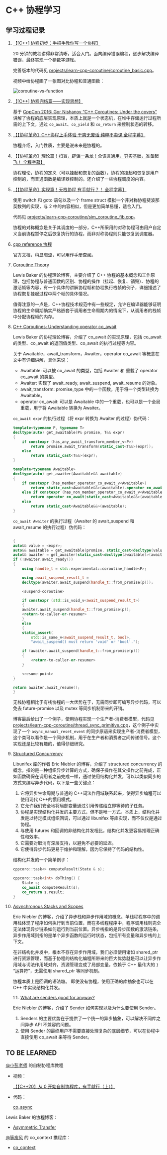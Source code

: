 # C++ 协程学习

## 学习过程记录

1. [【\[C++\] 协程初步：手把手教你写一个协程】](https://www.bilibili.com/video/BV1c8411f7dw/?share_source=copy_web&vd_source=07d6eec55261917555a5d7fb4429cab9)

    20 分钟的教程讲得非常清晰，适合入门。面向编译错误编程，逐步解决编译错误，最终实现一个猜数字游戏。

    完善版本的代码见 [projects/learn-cpp-coroutine/coroutine_basic.cpp](../projects/learn-cpp-coroutine/coroutine_basic.cpp)。

    视频中给协程画了一张图对比协程和普通函数：

    ![coroutine-vs-function](learn-cpp-coroutine/coroutine-vs-function.png)

2. [【\[C++\] 协程完结篇——实现思想】](https://www.bilibili.com/video/BV1U8411U7ud/?share_source=copy_web&vd_source=07d6eec55261917555a5d7fb4429cab9)

    基于 [CppCon 2016: Gor Nishanov “C++ Coroutines: Under the covers"](https://www.youtube.com/watch?v=8C8NnE1Dg4A&t=8s) 讲解了协程的底层实现原理，本质上就是一个状态机，在堆中存储运行过程所需的上下文，通过 `co_await`、`co_yield` 和 `co_return` 来控制状态的转移。

3. [【【协程革命】C++协程上手体验 干爽无废话 纯粹不卖课 全程字幕】](https://www.bilibili.com/video/BV1RV4y1L7ar/?share_source=copy_web&vd_source=07d6eec55261917555a5d7fb4429cab9)

    协程介绍，入门性质，主要是说未来是协程的。

4. [【【协程革命】理论篇！扫盲，辟谣一条龙！全语言通用，夯实基础，准备起飞！   全程字幕】](https://www.bilibili.com/video/BV1K14y1v7cw/?share_source=copy_web&vd_source=07d6eec55261917555a5d7fb4429cab9)

    协程理论，协程的定义（可以挂起和恢复的函数），协程的挂起和恢复是用户控制的，而普通函数是编译器控制的。还介绍了一些协程调度的内容。

5. [【【协程革命】实现篇！无栈协程 有手就行？！ 全程字幕】](https://www.bilibili.com/video/BV1dv4y127YT/?share_source=copy_web&vd_source=07d6eec55261917555a5d7fb4429cab9)

    使用 switch 和 goto 语句以及一个 frame struct 模拟一个非对称协程斐波那契数列的实现，与 2 中的内容相似，但是更加简单易懂，适合入门。

    代码见 [projects/learn-cpp-coroutine/sim_coroutine_fib.cpp](../projects/learn-cpp-coroutine/sim_coroutine_fib.cpp)。

    协程的对称概念是关于其调度的一部分，C++所采用的对称协程可由用户自定义当前协程暂停之后恢复执行的协程，而非对称协程则只能恢复到调度器。

6. [cpp reference 协程](https://en.cppreference.com/w/cpp/language/coroutines)

    官方文档，稍显晦涩，可以用作手册查阅。

7. [Coroutine Theory](https://lewissbaker.github.io/2017/09/25/coroutine-theory)

    Lewis Baker 的协程理论博客，主要介绍了 C++ 协程的基本概念和工作原理，包括协程与普通函数的区别、协程的操作（挂起、恢复、销毁）、协程的激活帧等内容，有一个具体的讲解协程帧和协程执行栈帧的例子，详细描述了协程恢复挂起过程中两个帧的具体情况。

    值得注意的一点是，C++协程技术规范中有一些规定，允许在编译器能够证明协程的生命周期确实严格嵌套于调用者生命周期内的情况下，从调用者的栈帧中分配协程帧的内存。

8. [C++ Coroutines: Understanding operator co_await](https://lewissbaker.github.io/2017/11/17/understanding-operator-co-await)

    Lewis Baker 的协程理论博客，介绍了 co_await 的实现原理，包括 co_await 的类型、co_await 的返回值类型、co_await 的执行过程等内容。

    关于 Awaitable，await_transform，Awaiter，operator co_await 等概念在文中有详细讲解，具体来说：

    * Awaitable: 可以被 co_await 的类型，包括 Awaiter 和 重载了 operator co_await 的类型。
    * Awaiter: 实现了 await_ready, await_suspend, await_resume 的对象。
    * await_transform: promise_type 中的一个函数，用于将一个类型转换为 Awaitable。
    * operator co_await: 可以是 Awaitable 中的一个重载，也可以是一个全局重载，用于将 Awaitable 转换为 Awaiter。

    `co_await expr` 的执行过程（将 expr 转换为 Awaiter 的过程）伪代码：

    ```cpp
    template<typename P, typename T>
    decltype(auto) get_awaitable(P& promise, T&& expr)
    {
        if constexpr (has_any_await_transform_member_v<P>)
            return promise.await_transform(static_cast<T&&>(expr));
        else
            return static_cast<T&&>(expr);
    }

    template<typename Awaitable>
    decltype(auto) get_awaiter(Awaitable&& awaitable)
    {
        if constexpr (has_member_operator_co_await_v<Awaitable>)
            return static_cast<Awaitable&&>(awaitable).operator co_await();
        else if constexpr (has_non_member_operator_co_await_v<Awaitable&&>)
            return operator co_await(static_cast<Awaitable&&>(awaitable));
        else
            return static_cast<Awaitable&&>(awaitable);
    }
    ```

    `co_await Awaiter` 的执行过程（Awaiter 的 await_suspend 和 await_resume 的执行过程）伪代码：

    ```cpp

    {
    auto&& value = <expr>;
    auto&& awaitable = get_awaitable(promise, static_cast<decltype(value)>(value));
    auto&& awaiter = get_awaiter(static_cast<decltype(awaitable)>(awaitable));
    if (!awaiter.await_ready())
    {
        using handle_t = std::experimental::coroutine_handle<P>;

        using await_suspend_result_t =
        decltype(awaiter.await_suspend(handle_t::from_promise(p)));

        <suspend-coroutine>

        if constexpr (std::is_void_v<await_suspend_result_t>)
        {
        awaiter.await_suspend(handle_t::from_promise(p));
        <return-to-caller-or-resumer>
        }
        else
        {
        static_assert(
            std::is_same_v<await_suspend_result_t, bool>,
            "await_suspend() must return 'void' or 'bool'.");

        if (awaiter.await_suspend(handle_t::from_promise(p)))
        {
            <return-to-caller-or-resumer>
        }

        <resume-point>
    }

    return awaiter.await_resume();
    }
    ```

    无栈协程相比于有栈协程的一大优势在于，无需同步即可编写异步代码，可以免去 future-promise 以及 mutex 等同步机制带来的开销。

    博客最后给出了一个例子，使用协程实现一个生产者-消费者模型，代码见 [projects/learn-cpp-coroutine/thread_sync_primitive.cpp](../projects/learn-cpp-coroutine/thread_sync_primitive.cpp)，这个例子中实现了一个 `async_manual_reset_event` 的同步原语来实现生产者-消费者模型，这个类可以看作是一个同步机制，用于在生产者和消费者之间传递信号。这个实现还是比较有趣的，值得仔细研究。

9. [Structured Concurrency](https://ericniebler.com/2020/11/08/structured-concurrency/)

    Libunifex 库的作者 Eric Niebler 的博客，介绍了 structured concurrency 的概念，指的是一种组织异步计算的方式，确保子操作在其父操作之前完成，正如函数确保在调用者之前完成一样，通过使用结构化并发，可以以类似同步的方式来编写异步代码，以下是一些关键点：
    1. 它将异步生命周期与普通的 C++词法作用域联系起来，使得异步编程可以使用现代 C++的惯用模式。
    2. 它允许我们安全地将局部变量通过引用传递给立即等待的子任务。
    3. 协程是实现结构化并发的主要方式，但不是唯一方式。本质上，结构化并发是以特定模式组织回调，可以通过 libunifex 等库实现，而不仅仅是通过协程。
    4. 与使用 futures 和回调的非结构化并发相比，结构化并发更容易推理正确性和效率。
    5. 它需要对取消有深层支持，以避免不必要的延迟。
    7. 它使得异步代码更易于维护和理解，因为它保持了代码的结构性。

    结构化并发的一个简单例子：

    ```cpp
    cppcoro::task<> computeResult(State & s);

    cppcoro::task<int> doThing() {
        State s;
        co_await computeResult(s);
        co_return s.result;
    }
    ```

10. [Asynchronous Stacks and Scopes](https://ericniebler.com/2021/08/29/asynchronous-stacks-and-scopes/)

    Eric Niebler 的博客，介绍了异步栈和异步作用域的概念。单线程程序中的调用栈体现了程序如何执行到当前位置，而在多线程程序中，程序调用栈则完全无法体现异步链条如何运行到当前位置。异步栈指的是异步函数的激活链条，异步作用域则指的是单个异步函数的运行时状态，包括所有变量和异步栈的上下文。

    在非结构化并发中，根本不存在异步作用域，我们必须使用诸如 shared_ptr 进行资源管理，而基于协程的结构化编程所带来的巨大优势就是可以让异步作用域与词法作用域对齐，资源管理变成了局部变量，依赖于 C++ 最伟大的 `}` “运算符”，无需使用 shared_ptr 等同步机制。

    协程本质上是回调的语法糖。
    即使没有协程，使用正确的库抽象也可以在 C++ 中实现结构化并发。

    11. [What are senders good for anyway?](https://ericniebler.com/2024/02/04/what-are-senders-good-for-anyway/)

    Eric Niebler 的博客，介绍了 Sender 如何实现以及为什么要使用 Sender。

    1. Senders 的主要优势在于提供了一个统一的异步抽象，可以解决不同库之间异步 API 不兼容的问题。
    2. 使用 Sender 的最终用户不需要直接处理复杂的底层细节，可以在协程中直接使用 co_await 来等待 Sender。

## TO BE LEARNED

[@小彭老师](https://space.bilibili.com/263032155) 的自制协程库教程

* 视频：

    [【【C++20】从 0 开始自制协程库，有手就行（上）】 ](https://www.bilibili.com/video/BV1Yz421Z7rZ/?share_source=copy_web&vd_source=07d6eec55261917555a5d7fb4429cab9)

* 代码：

    [co_async](https://github.com/archibate/co_async)

Lewis Baker 的协程博客：

* [Asymmetric Transfer](https://lewissbaker.github.io/)

[@等疾风](https://space.bilibili.com/35186937) 的 co_context 携程库：

* [co_context](https://github.com/Codesire-Deng/co_context)
